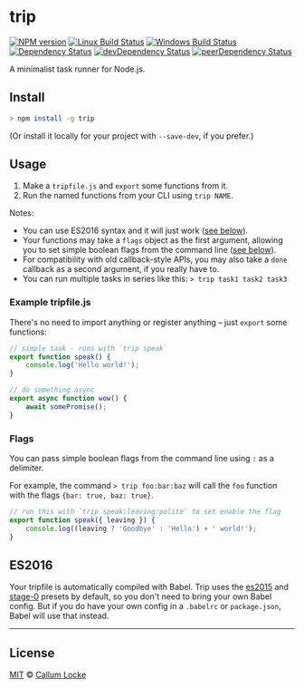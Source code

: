 # trip

[![NPM version][npm-image]][npm-url] [![Linux Build Status][travis-image]][travis-url] [![Windows Build Status][appveyor-image]][appveyor-url] [![Dependency Status][depstat-image]][depstat-url] [![devDependency Status][devdepstat-image]][devdepstat-url] [![peerDependency Status][peerdepstat-image]][peerdepstat-url]

A minimalist task runner for Node.js.

## Install

```sh
> npm install -g trip
```

(Or install it locally for your project with `--save-dev`, if you prefer.)

## Usage

1. Make a `tripfile.js` and `export` some functions from it.
2. Run the named functions from your CLI using `trip NAME`.

Notes:

- You can use ES2016 syntax and it will just work ([see below](#es2015)).
- Your functions may take a `flags` object as the first argument, allowing you to set simple boolean flags from the command line ([see below](#flags)).
- For compatibility with old callback-style APIs, you may also take a `done` callback as a second argument, if you really have to.
- You can run multiple tasks in series like this: `> trip task1 task2 task3`

### Example tripfile.js

There's no need to import anything or register anything – just `export` some functions:

```js
// simple task - runs with `trip speak`
export function speak() {
	console.log('Hello world!');
}

// do something async
export async function wow() {
	await somePromise();
}
```

### Flags

You can pass simple boolean flags from the command line using `:` as a delimiter.

For example, the command `> trip foo:bar:baz` will call the `foo` function with the flags `{bar: true, baz: true}`.

```js
// run this with `trip speak:leaving:polite` to set enable the flag
export function speak({ leaving }) {
	console.log((leaving ? 'Goodbye' : 'Hello') + ' world!');
}
```

## ES2016

Your tripfile is automatically compiled with Babel. Trip uses the [es2015](https://babeljs.io/docs/plugins/preset-es2015/) and [stage-0](https://babeljs.io/docs/plugins/preset-stage-0/) presets by default, so you don't need to bring your own Babel config. But if you do have your own config in a `.babelrc` or `package.json`, Babel will use that instead.

---

## License

[MIT](./LICENSE) © [Callum Locke](https://twitter.com/callumlocke)

<!-- badge URLs -->
[npm-url]: https://npmjs.org/package/trip
[npm-image]: https://img.shields.io/npm/v/trip.svg?style=flat-square

[travis-url]: https://travis-ci.org/tripjs/trip
[travis-image]: https://img.shields.io/travis/tripjs/trip.svg?style=flat-square&label=Linux

[appveyor-url]: https://ci.appveyor.com/project/callumlocke/trip
[appveyor-image]: https://img.shields.io/appveyor/ci/callumlocke/trip/master.svg?style=flat-square&label=Windows

[depstat-url]: https://david-dm.org/tripjs/trip
[depstat-image]: https://img.shields.io/david/tripjs/trip.svg?style=flat-square

[devdepstat-url]: https://david-dm.org/tripjs/trip#info=devDependencies
[devdepstat-image]: https://img.shields.io/david/dev/tripjs/trip.svg?style=flat-square&label=devDeps

[peerdepstat-url]: https://david-dm.org/tripjs/trip#info=peerDependencies
[peerdepstat-image]: https://img.shields.io/david/peer/tripjs/trip.svg?style=flat-square&label=peerDeps
